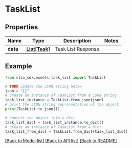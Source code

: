 # TaskList


## Properties

Name | Type | Description | Notes
------------ | ------------- | ------------- | -------------
**data** | [**List[Task]**](Task.md) | Task List Response | 

## Example

```python
from clio_sdk.models.task_list import TaskList

# TODO update the JSON string below
json = "{}"
# create an instance of TaskList from a JSON string
task_list_instance = TaskList.from_json(json)
# print the JSON string representation of the object
print(TaskList.to_json())

# convert the object into a dict
task_list_dict = task_list_instance.to_dict()
# create an instance of TaskList from a dict
task_list_from_dict = TaskList.from_dict(task_list_dict)
```
[[Back to Model list]](../README.md#documentation-for-models) [[Back to API list]](../README.md#documentation-for-api-endpoints) [[Back to README]](../README.md)


